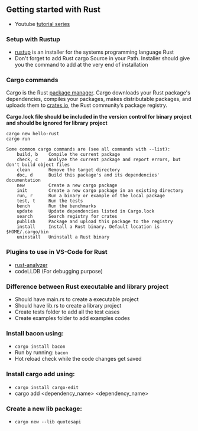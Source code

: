 ## Getting started with Rust
- Youtube [tutorial series](https://www.youtube.com/watch?v=2hY7Uib2UDM)

### Setup with Rustup
- [rustup](https://www.rust-lang.org/tools/install) is an installer for the systems programming language Rust
- Don't forget to add Rust cargo Source in your Path. Installer should give you the command to add at the very end of installation 

### Cargo commands
Cargo is the Rust [package manager](https://doc.rust-lang.org/cargo/appendix/glossary.html#package-manager). Cargo downloads your Rust package's dependencies, compiles your packages, makes distributable packages, and uploads them to [crates.io](https://crates.io/), the Rust community’s package registry.

**Cargo.lock file should be included in the version control for binary project and should be ignored for library project**

```
cargo new hello-rust
cargo run

Some common cargo commands are (see all commands with --list):
    build, b    Compile the current package
    check, c    Analyze the current package and report errors, but don't build object files
    clean       Remove the target directory
    doc, d      Build this package's and its dependencies' documentation
    new         Create a new cargo package
    init        Create a new cargo package in an existing directory
    run, r      Run a binary or example of the local package
    test, t     Run the tests
    bench       Run the benchmarks
    update      Update dependencies listed in Cargo.lock
    search      Search registry for crates
    publish     Package and upload this package to the registry
    install     Install a Rust binary. Default location is $HOME/.cargo/bin
    uninstall   Uninstall a Rust binary

```

### Plugins to use in VS-Code for Rust
- [rust-analyzer](https://rust-analyzer.github.io/manual.html)
- codeLLDB (For debugging purpose)

### Difference between Rust executable and library project
- Should have main.rs to create a executable project
- Should have lib.rs to create a library project
- Create tests folder to add all the test cases 
- Create examples folder to add examples codes 

### Install bacon using: 
- `cargo install bacon`
- Run by running: `bacon`
- Hot reload check while the code changes get saved

### Install cargo add using: 
- `cargo install cargo-edit`
- cargo add <dependency_name> <dependency_name>

### Create a new lib package:
- `cargo new --lib quotesapi`